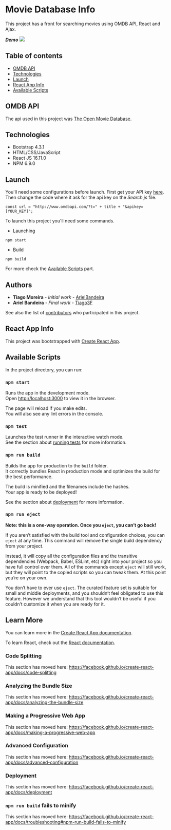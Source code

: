 # Movie Database Info

This project has a front for searching movies using OMDB API, React and Ajax.

**_Demo_**
![](/public/demo.gif)

## Table of contents
* [OMDB API](#omdb-api)
* [Technologies](#technologies)
* [Launch](#launch)
* [React App Info](#react-app-info)
* [Available Scripts](#available-scripts)

## OMDB API

The api used in this project was [The Open Movie Database](http://omdbapi.com/).

## Technologies

- Bootstrap 4.3.1
- HTML/CSS/JavaScript
- React JS 16.11.0
- NPM 6.9.0

## Launch

You'll need some configurations before launch. First get your API key [here](http://omdbapi.com/). Then change the code where
it ask for the api key on the _Search.js_ file.
```
const url = "http://www.omdbapi.com/?t=" + title + "&apikey=[YOUR_KEY]";
```

To launch this project you'll need some commands. 

- Launching
```
npm start
```

- Build
```
npm build
```

For more check the [Available Scripts](#available-scripts) part.

## Authors

* **Tiago Moreira** - *Initial work* - [ArielBandeira](https://github.com/ArielBandeira)
* **Ariel Bandeira** - *Final work* - [Tiago3F](https://github.com/Tiago3F)

See also the list of [contributors](https://github.com/ArielBandeira/ProjetoFinalPWEBII/contributors) who participated in this project.

## React App Info

This project was bootstrapped with [Create React App](https://github.com/facebook/create-react-app).

## Available Scripts

In the project directory, you can run:

### `npm start`

Runs the app in the development mode.<br />
Open [http://localhost:3000](http://localhost:3000) to view it in the browser.

The page will reload if you make edits.<br />
You will also see any lint errors in the console.

### `npm test`

Launches the test runner in the interactive watch mode.<br />
See the section about [running tests](https://facebook.github.io/create-react-app/docs/running-tests) for more information.

### `npm run build`

Builds the app for production to the `build` folder.<br />
It correctly bundles React in production mode and optimizes the build for the best performance.

The build is minified and the filenames include the hashes.<br />
Your app is ready to be deployed!

See the section about [deployment](https://facebook.github.io/create-react-app/docs/deployment) for more information.

### `npm run eject`

**Note: this is a one-way operation. Once you `eject`, you can’t go back!**

If you aren’t satisfied with the build tool and configuration choices, you can `eject` at any time. This command will remove the single build dependency from your project.

Instead, it will copy all the configuration files and the transitive dependencies (Webpack, Babel, ESLint, etc) right into your project so you have full control over them. All of the commands except `eject` will still work, but they will point to the copied scripts so you can tweak them. At this point you’re on your own.

You don’t have to ever use `eject`. The curated feature set is suitable for small and middle deployments, and you shouldn’t feel obligated to use this feature. However we understand that this tool wouldn’t be useful if you couldn’t customize it when you are ready for it.

## Learn More

You can learn more in the [Create React App documentation](https://facebook.github.io/create-react-app/docs/getting-started).

To learn React, check out the [React documentation](https://reactjs.org/).

### Code Splitting

This section has moved here: https://facebook.github.io/create-react-app/docs/code-splitting

### Analyzing the Bundle Size

This section has moved here: https://facebook.github.io/create-react-app/docs/analyzing-the-bundle-size

### Making a Progressive Web App

This section has moved here: https://facebook.github.io/create-react-app/docs/making-a-progressive-web-app

### Advanced Configuration

This section has moved here: https://facebook.github.io/create-react-app/docs/advanced-configuration

### Deployment

This section has moved here: https://facebook.github.io/create-react-app/docs/deployment

### `npm run build` fails to minify

This section has moved here: https://facebook.github.io/create-react-app/docs/troubleshooting#npm-run-build-fails-to-minify
